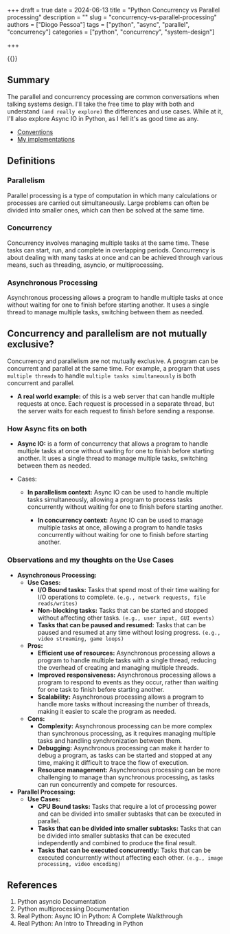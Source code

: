 +++
draft = true
date = 2024-06-13
title = "Python Concurrency vs Parallel processing"
description = ""
slug = "concurrency-vs-parallel-processing"
authors = ["Diogo Pessoa"]
tags = ["python", "async", "parallel", "concurrency"]
categories = ["python", "concurrency", "system-design"]

+++

{{<toc>}}

## Summary

The parallel and concurrency processing are common conversations when talking systems
design. I'll take the free
time to play with both and understand `(and really explore)` the differences and use
cases. While at it, I'll also explore Async IO in Python, as I fell it's as good time as
any.

- [Conventions](https://diogo-pessoa.github.io/posts/conventions)
- [My implementations](#)

## Definitions

### Parallelism

Parallel processing is a type of computation in which many calculations or processes are
carried out simultaneously. Large problems can often be divided into smaller ones, which
can then be solved at the same time.

### Concurrency

Concurrency involves managing multiple tasks at the same time. These tasks can start,
run, and complete in overlapping periods. Concurrency is about dealing with many tasks
at once and can be achieved through various means, such as threading, asyncio, or
multiprocessing.

### Asynchronous Processing

Asynchronous processing allows a program to handle multiple tasks at once without
waiting for one to finish before starting another. It uses a single thread to manage
multiple tasks, switching between them as needed.

## Concurrency and parallelism are not mutually exclusive?

Concurrency and parallelism are not mutually exclusive. A program can be concurrent and
parallel at the same time. For example, a program that uses `multiple threads` to handle
`multiple tasks simultaneously` is both concurrent and parallel.

- **A real world example:** of this is a web server that can handle multiple requests at
  once. Each request is processed in a separate thread, but the server waits for each
  request to finish before sending a response.

### How Async fits on both

- **Async IO:** is a form of concurrency that allows a program to handle multiple tasks
  at once without waiting for one to finish before starting another. It uses a single
  thread to manage multiple tasks, switching between them as needed.

- Cases:
    - **In parallelism context:** Async IO can be used to handle multiple tasks
      simultaneously, allowing a program to process tasks concurrently without waiting
      for one to finish before starting another.

      - **In concurrency context:** Async IO can be used to manage multiple tasks at once,
        allowing a program to handle tasks concurrently without waiting for one to finish
        before starting another.

### Observations and my thoughts on the Use Cases

- **Asynchronous Processing:**
    - **Use Cases:**
        - **I/O Bound tasks:** Tasks that spend most of their time waiting for I/O
          operations to complete. `(e.g., network requests, file reads/writes)`
        - **Non-blocking tasks:** Tasks that can be started and stopped without
          affecting other tasks. `(e.g., user input, GUI events)`
        - **Tasks that can be paused and resumed:** Tasks that can be paused and
          resumed at any time without losing progress. `(e.g., video streaming, game
          loops)`
    - **Pros:**
        - **Efficient use of resources:** Asynchronous processing allows a program to
          handle multiple tasks with a single thread, reducing the overhead of
          creating and managing multiple threads.
        - **Improved responsiveness:** Asynchronous processing allows a program to
          respond to events as they occur, rather than waiting for one task to finish
          before starting another.
        - **Scalability:** Asynchronous processing allows a program to handle more
          tasks without increasing the number of threads, making it easier to scale
          the program as needed.
    - **Cons:**
        - **Complexity:** Asynchronous processing can be more complex than synchronous
          processing, as it requires managing multiple tasks and handling
          synchronization between them.
        - **Debugging:** Asynchronous processing can make it harder to debug a program,
          as tasks can be started and stopped at any time, making it difficult to
          trace the flow of execution.
        - **Resource management:** Asynchronous processing can be more challenging to
          manage than synchronous processing, as tasks can run concurrently and
          compete for resources.
- **Parallel Processing:**
  - **Use Cases:**
      - **CPU Bound tasks:** Tasks that require a lot of processing power and can be
        divided into smaller subtasks that can be executed in parallel.
      - **Tasks that can be divided into smaller subtasks:** Tasks that can be divided
        into smaller subtasks that can be executed independently and combined to
        produce the final result.
      - **Tasks that can be executed concurrently:** Tasks that can be executed
        concurrently without affecting each other. `(e.g., image processing, video
        encoding)`

## References

1. Python asyncio Documentation
2. Python multiprocessing Documentation
3. Real Python: Async IO in Python: A Complete Walkthrough
4. Real Python: An Intro to Threading in Python
